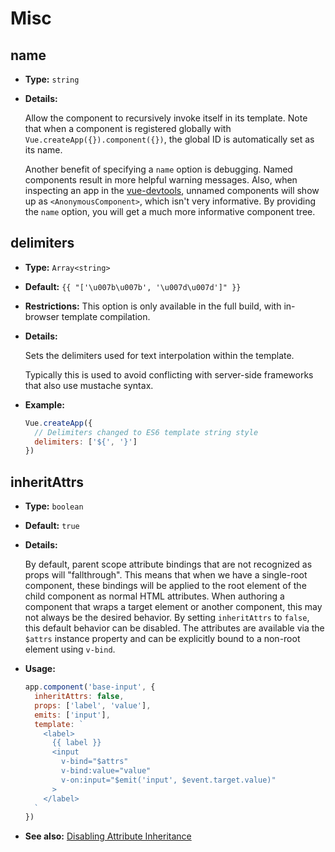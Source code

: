 # Misc

## name

- **Type:** `string`

- **Details:**

  Allow the component to recursively invoke itself in its template. Note that when a component is registered globally with `Vue.createApp({}).component({})`, the global ID is automatically set as its name.

  Another benefit of specifying a `name` option is debugging. Named components result in more helpful warning messages. Also, when inspecting an app in the [vue-devtools](https://github.com/vuejs/vue-devtools), unnamed components will show up as `<AnonymousComponent>`, which isn't very informative. By providing the `name` option, you will get a much more informative component tree.

## delimiters

- **Type:** `Array<string>`

- **Default:** `{{ "['\u007b\u007b', '\u007d\u007d']" }}` 

- **Restrictions:** This option is only available in the full build, with in-browser template compilation.

- **Details:**

  Sets the delimiters used for text interpolation within the template.

  Typically this is used to avoid conflicting with server-side frameworks that also use mustache syntax.

- **Example:**

  ```js
  Vue.createApp({
    // Delimiters changed to ES6 template string style
    delimiters: ['${', '}']
  })
  ```

## inheritAttrs

- **Type:** `boolean`

- **Default:** `true`

- **Details:**

  By default, parent scope attribute bindings that are not recognized as props will "fallthrough". This means that when we have a single-root component, these bindings will be applied to the root element of the child component as normal HTML attributes. When authoring a component that wraps a target element or another component, this may not always be the desired behavior. By setting `inheritAttrs` to `false`, this default behavior can be disabled. The attributes are available via the `$attrs` instance property and can be explicitly bound to a non-root element using `v-bind`.

- **Usage:**

  ```js
  app.component('base-input', {
    inheritAttrs: false,
    props: ['label', 'value'],
    emits: ['input'],
    template: `
      <label>
        {{ label }}
        <input
          v-bind="$attrs"
          v-bind:value="value"
          v-on:input="$emit('input', $event.target.value)"
        >
      </label>
    `
  })
  ```

- **See also:** [Disabling Attribute Inheritance](../guide/component-props.html#disabling-attribute-inheritance)
